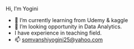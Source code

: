 Hi, I’m Yogini
- 🌱 I’m currently learning from Udemy & kaggle
- 💞️ I’m looking opportunity in Data Analytics.
- I have experience in teaching field.
- 📫 somvanshiyogini25@yahoo.com
<!---
yoginisomvanshi/yoginisomvanshi is a ✨ special ✨ repository because its `README.md` (this file) appears on your GitHub profile.
You can click the Preview link to take a look at your changes.
--->
